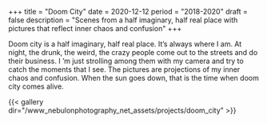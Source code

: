 +++
title = "Doom City"
date = 2020-12-12
period = "2018-2020"
draft = false
description = "Scenes from a half imaginary, half real place with pictures that reflect inner chaos and confusion"
+++

Doom city is a half imaginary, half real place. It’s always where I am. At night, the drunk, the weird, the crazy people come out to the streets and do their business. I ’m just strolling among them with my camera and try to catch the moments that I see. The pictures are projections of my inner chaos and confusion. When the sun goes down, that is the time when doom city comes alive.

{{< gallery dir="/www_nebulonphotography_net_assets/projects/doom_city" >}}
